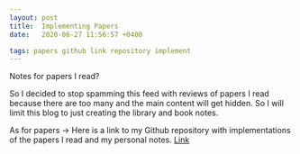 ```yaml
---
layout: post
title:  Implementing Papers
date:   2020-06-27 11:56:57 +0400

tags: papers github link repository implement
---
```


Notes for papers I read? 

So I decided to stop spamming this feed with reviews of papers I read because there are too many and the main content will get hidden. So I will limit this blog to just creating the library and book notes.

As for papers -> Here is a link to my Github repository with implementations of the papers I read and my personal notes.
[Link](https://github.com/SubhadityaMukherjee/PaperImplementations)

